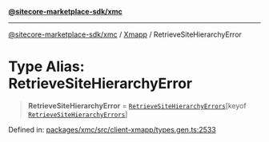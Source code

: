 [**@sitecore-marketplace-sdk/xmc**](../../../../README.md)

***

[@sitecore-marketplace-sdk/xmc](../../../../README.md) / [Xmapp](../README.md) / RetrieveSiteHierarchyError

# Type Alias: RetrieveSiteHierarchyError

> **RetrieveSiteHierarchyError** = [`RetrieveSiteHierarchyErrors`](RetrieveSiteHierarchyErrors.md)\[keyof [`RetrieveSiteHierarchyErrors`](RetrieveSiteHierarchyErrors.md)\]

Defined in: [packages/xmc/src/client-xmapp/types.gen.ts:2533](https://github.com/Sitecore/marketplace-sdk/blob/e3ec55ede335ad59ac5875d32f0d68c50e7bc899/packages/xmc/src/client-xmapp/types.gen.ts#L2533)
